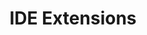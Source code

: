 ---
layout: default
title: IDE Extensions
nav_order: 4
has_children: true
permalink: /docs/ide-extensions
---
